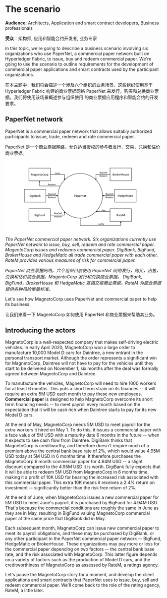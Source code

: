 # The scenario

**Audience**: Architects, Application and smart contract developers, Business
professionals

**受众**：架构师, 应用和智能合约开发者, 业务专家

In this topic, we're going to describe a business scenario involving six
organizations who use PaperNet, a commercial paper network built on Hyperledger
Fabric, to issue, buy and redeem commercial paper. We're going to use the
scenario to outline requirements for the development of commercial paper
applications and smart contracts used by the participant organizations.

在本主题中，我们将会描述一个涉及六个组织的业务场景，这些组织使用基于 Hyperledger Fabric 
构建的商业票据网络 PaperNet 来发行，购买和兑换商业票据。我们将使用该场景概述参与组织使用
的商业票据应用程序和智能合约的开发要求。

## PaperNet network

PaperNet is a commercial paper network that allows suitably authorized
participants to issue, trade, redeem and rate commercial paper.

PaperNet 是一个商业票据网络，允许适当授权的参与者发行，交易，兑换和估价商业票据。

![develop.systemscontext](./develop.diagram.1.png)

*The PaperNet commercial paper network. Six organizations currently use PaperNet
network to issue, buy, sell, redeem and rate commercial paper. MagentoCorp
issues and redeems commercial paper.  DigiBank, BigFund, BrokerHouse and
HedgeMatic all trade commercial paper with each other. RateM provides various
measures of risk for commercial paper.*

*PaperNet 商业票据网络。六个组织目前使用 PaperNet 网络发行，购买，出售，兑换和估价商业票据。MagentoCorp 发行和兑换商业票据。 DigiBank, BigFund，BrokerHouse 和 HedgeMatic 互相交易商业票据。RateM 为商业票据提供各种风险衡量标准。*

Let's see how MagnetoCorp uses PaperNet and commercial paper to help its
business.

让我们来看一下 MagnetoCorp 如何使用 PaperNet 和商业票据来帮助其业务。

## Introducing the actors

MagnetoCorp is a well-respected company that makes self-driving electric
vehicles. In early April 2020, MagnetoCorp won a large order to manufacture
10,000 Model D cars for Daintree, a new entrant in the personal transport
market. Although the order represents a significant win for MagnetoCorp,
Daintree will not have to pay for the vehicles until they start to be delivered
on November 1, six months after the deal was formally agreed between MagnetoCorp
and Daintree.

To manufacture the vehicles, MagnetoCorp will need to hire 1000 workers for at
least 6 months. This puts a short term strain on its finances -- it will require
an extra 5M USD each month to pay these new employees. **Commercial paper** is
designed to help MagnetoCorp overcome its short term financing needs -- to meet
payroll every month based on the expectation that it will be cash rich when
Daintree starts to pay for its new Model D cars.

At the end of May, MagnetoCorp needs 5M USD to meet payroll for the extra
workers it hired on May 1. To do this, it issues a commercial paper with a face
value of 5M USD with a maturity date 6 months in the future -- when it expects
to see cash flow from Daintree. DigiBank thinks that MagnetoCorp is
creditworthy, and therefore doesn't require much of a premium above the central
bank base rate of 2%, which would value 4.95M USD today at 5M USD in 6 months
time. It therefore purchases the MagnetoCorp 6 month commercial paper for 4.94M
USD -- a slight discount compared to the 4.95M USD it is worth. DigiBank fully
expects that it will be able to redeem 5M USD from MagnetoCorp in 6 months time,
making it a profit of 10K USD for bearing the increased risk associated with
this commercial paper. This extra 10K means it receives a 2.4% return on
investment -- significantly better than the risk free return of 2%.

At the end of June, when MagnetoCorp issues a new commercial paper for 5M USD to
meet June's payroll, it is purchased by BigFund for 4.94M USD.  That's because
the commercial conditions are roughly the same in June as they are in May,
resulting in BigFund valuing MagnetoCorp commercial paper at the same price that
DigiBank did in May.

Each subsequent month, MagnetoCorp can issue new commercial paper to meet its
payroll obligations, and these may be purchased by DigiBank, or any other
participant in the PaperNet commercial paper network -- BigFund, HedgeMatic or
BrokerHouse. These organizations may pay more or less for the commercial paper
depending on two factors -- the central bank base rate, and the risk associated
with MagnetoCorp. This latter figure depends on a variety of factors such as the
production of Model D cars, and the creditworthiness of MagnetoCorp as assessed
by RateM, a ratings agency.

Let's pause the MagnetoCorp story for a moment, and develop the client
applications and smart contracts that PaperNet uses to issue, buy, sell and
redeem commercial paper.  We'll come back to the role of the rating agency,
RateM, a little later.

<!--- Licensed under Creative Commons Attribution 4.0 International License
https://creativecommons.org/licenses/by/4.0/ -->
